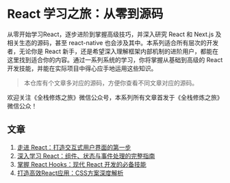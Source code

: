# React 学习之旅：从零到源码

从零开始学习React，逐步进阶到掌握高级技巧，并深入研究 React 和 Next.js 及相关生态的源码，甚至 react-native 也会涉及其中。本系列适合所有层次的开发者，无论你是 React 新手，还是希望深入理解框架内部机制的进阶用户，都能在这里找到适合你的内容。通过一系列系统的学习，你将掌握从基础到高级的 React 开发技能，并能在实际项目中得心应手地运用这些知识。

> 本仓库有个文章多对应的源码，方便你查看不同文章对应的源码。

欢迎关注《全栈修炼之旅》微信公众号，本系列所有文章首发于《全栈修炼之旅》微信公众！

## 文章

1. [走进 React：打造交互式用户界面的第一步](https://mp.weixin.qq.com/s?__biz=MzkzMTYyODI4NQ==&mid=2247486128&idx=1&sn=e32959449be5fa13f32effe1e626d65c&chksm=c2695f22f51ed634576e519c292fa670a324d3288b61f0ba0a12dc2e8ffbda51f2bcf13d7b15&scene=21#wechat_redirect)
2. [深入学习 React：组件、状态与事件处理的完整指南](https://mp.weixin.qq.com/s?__biz=MzkzMTYyODI4NQ==&mid=2247486262&idx=1&sn=4000a6e17195d74c74275275d1e3795c&chksm=c2695ea4f51ed7b25978e8a1622a279176200d532727b2fcfd89700ec336c36234a8584b425c&scene=21#wechat_redirect)
3. [掌握 React Hooks：现代 React 开发的必备技能](https://mp.weixin.qq.com/s?__biz=MzkzMTYyODI4NQ==&mid=2247486418&idx=1&sn=a515dc564d6ababdf9eab5a5c6c93ca7&chksm=c2695e40f51ed756d33f08b5ca128f9f5ac3b84bce9cb4eee412c17259eb423b44ce11680772&scene=21#wechat_redirect)
4. [打造高效React应用：CSS方案深度解析](https://mp.weixin.qq.com/s?__biz=MzkzMTYyODI4NQ==&mid=2247486779&idx=1&sn=2842d3006f41d6b0cd12b947ef9b3cfb&chksm=c26958a9f51ed1bf9d9c1b44155f2e54e28e7e5c55b1ef74ae160b1743806747fcee3d214846&scene=21#wechat_redirect)